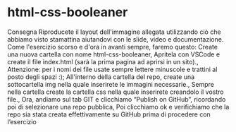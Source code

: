 html-css-booleaner
===
Consegna
Riproducete il layout dell'immagine allegata utilizzando ciò che abbiamo visto stamattina aiutandovi con le slide, video e documentazione.
Come l'esercizio scorso e d'ora in avanti sempre, faremo questo:
Create una nuova cartella con nome html-css-booleaner,
Apritela con VSCode e create il file index.html (sarà la prima pagina ad aprirsi in un sito).,
Attenzione: per i nomi dei file usate sempre lettere minuscole e trattini al posto degli spazi :);
All'interno della cartella del repo, create una sottocartella img nella quale inserirete le immagini necessarie.,
Sempre nella cartella create la cartella css nella quale inserirete creandolo il vostro file.,
Ora, andiamo sul tab GIT e clicchiamo “Publish on GitHub”, ricordando poi di selezionare una repo pubblica,
Poi clicchiamo ok e verifichiamo che la repo sia stata creata effettivamente su GitHub prima di procedere con l’esercizio